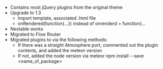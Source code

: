 * Contains most jQuery plugins from the original theme
* Upgrade to 1.3
  * Import template, associated .html file
  * onRendered(function{...}) instead of onrenderd = function{...
* Nestable works
* Migrated to Flow Router
* Migrated plugins to via the following methods:
  * If there was a straight Atmosphere port, commented out the plugin contents, and added the meteor version
  * If not, added the node version via meteor npm install --save <name_of_package>

